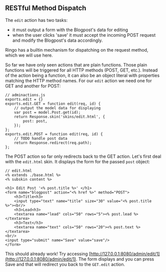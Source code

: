RESTful Method Dispatch
-------------------------------

The `edit` action has two tasks: 

  * it must output a form with the Blogpost's data for editing
  * when the user clicks 'save' it must accept the incoming POST request and modify the Blogpost's data accordingly.

Ringo has a builtin mechanism for dispatching on the request method, which we will use here.

So far we have only seen actions that are plain functions. Those plain functions will be triggered for all HTTP methods (POST, GET, etc.). Instead of the action being a function, it can also be an object literal with properties matching the HTTP method names. For our `edit` action we need one for GET and another for POST:

    // adminactions.js
    exports.edit = {}
    exports.edit.GET = function edit(req, id) {
        // output the model data for displaying
        var post = model.Post.get(id);
        return Response.skin('skins/edit.html', {
            post: post,
        });
    };
    exports.edit.POST = function edit(req, id) {
        // TODO handle post data
        return Response.redirect(req.path);
    };

The POST action so far only redirects back to the GET action. Let's first deal with the `edit.html` skin. It displays the form for the passed `post` object:

    // edit.html
    <% extends ./base.html %>
    <% subskin content %>
    
    <h1> Edit Post '<% post.title %>' </h1>
    <form name="blogpost" action="<% href %>" method="POST">
        <h3>Title<h3>
        <input type="text" name="title" size="30" value="<% post.title %>"><br/>
        <h3>Lead<h3>
        <textarea name="lead" cols="50" rows="5"><% post.lead %></textarea>
        <h3>Text</h3>
        <textarea name="text" cols="50" rows="20"><% post.text %></textarea>
    <br/>
    <input type="submit" name="Save" value="save"/>
    </form>

This should already work! Try accessing [http://127.0.0.1:8080/admin/edit/1](http://127.0.0.1:8080/admin/edit/1). The form displays and you can press Save and that will redirect you back to the `GET.edit` action.

